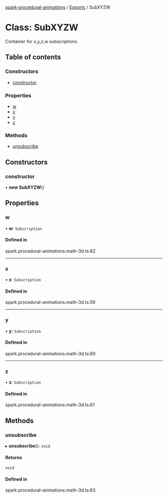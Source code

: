 [spark-procedural-animations](../README.md) / [Exports](../modules.md) / SubXYZW

# Class: SubXYZW

Container for x,y,z,w subscriptions

## Table of contents

### Constructors

- [constructor](SubXYZW.md#constructor)

### Properties

- [w](SubXYZW.md#w)
- [x](SubXYZW.md#x)
- [y](SubXYZW.md#y)
- [z](SubXYZW.md#z)

### Methods

- [unsubscribe](SubXYZW.md#unsubscribe)

## Constructors

### constructor

• **new SubXYZW**()

## Properties

### w

• **w**: `Subscription`

#### Defined in

spark.procedural-animations.math-3d.ts:62

___

### x

• **x**: `Subscription`

#### Defined in

spark.procedural-animations.math-3d.ts:59

___

### y

• **y**: `Subscription`

#### Defined in

spark.procedural-animations.math-3d.ts:60

___

### z

• **z**: `Subscription`

#### Defined in

spark.procedural-animations.math-3d.ts:61

## Methods

### unsubscribe

▸ **unsubscribe**(): `void`

#### Returns

`void`

#### Defined in

spark.procedural-animations.math-3d.ts:63

